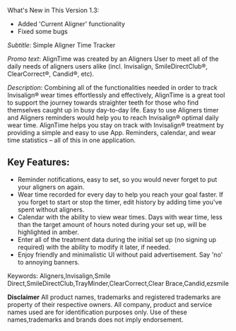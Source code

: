 What's New in This Version 1.3:
- Added 'Current Aligner' functionality
- Fixed some bugs


_Subtitle_:
Simple Aligner Time Tracker

_Promo text_:
AlignTime was created by an Aligners User to meet all of the daily needs of aligners users alike (incl. Invisalign, SmileDirectClub®, ClearCorrect®, Candid®, etc).

_Description_: 
Combining all of the functionalities needed in order to track Invisalign® wear times effortlessly and effectively, AlignTime is a great tool to support the journey towards straighter teeth for those who find themselves caught up in busy day-to-day life. Easy to use Aligners timer and Aligners reminders would help you to reach Invisalign® optimal daily wear time. AlignTime helps you stay on track with Invisalign® treatment by providing a simple and easy to use App. Reminders, calendar, and wear time statistics – all of this in one application.

## Key Features:
- Reminder notifications, easy to set, so you would never forget to put your aligners on again.
- Wear time recorded for every day to help you reach your goal faster. If you forget to start or stop the timer, edit history by adding time you've spent without aligners.
- Calendar with the ability to view wear times. Days with wear time, less than the target amount of hours noted during your set up, will be highlighted in amber.
- Enter all of the treatment data during the initial set up (no signing up required) with the ability to modify it later, if needed.
- Enjoy friendly and minimalistic UI without paid advertisement. Say 'no' to annoying banners.

Keywords: Aligners,Invisalign,Smile Direct,SmileDirectClub,TrayMinder,ClearCorrect,Clear Brace,Candid,ezsmile


__Disclaimer__
All product names, trademarks and registered trademarks are property of their respective owners. 
All company, product and service names used are for identification purposes only. 
Use of these names,trademarks and brands does not imply endorsement.
